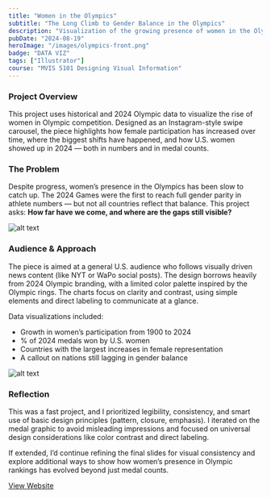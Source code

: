 ```yaml
---
title: "Women in the Olympics"
subtitle: "The Long Climb to Gender Balance in the Olympics"
description: "Visualization of the growing presence of women in the Olympics, highlighting milestones and gender parity at the 2024 Games."
pubDate: "2024-08-19"
heroImage: "/images/olympics-front.png"
badge: "DATA VIZ"
tags: ["Illustrator"]
course: "MVIS 5101 Designing Visual Information"
---
```


### **Project Overview**
This project uses historical and 2024 Olympic data to visualize the rise of women in Olympic competition. Designed as an Instagram-style swipe carousel, the piece highlights how female participation has increased over time, where the biggest shifts have happened, and how U.S. women showed up in 2024 — both in numbers and in medal counts.


### **The Problem**
Despite progress, women’s presence in the Olympics has been slow to catch up. The 2024 Games were the first to reach full gender parity in athlete numbers — but not all countries reflect that balance. This project asks: **How far have we come, and where are the gaps still visible?**

![alt text](/personal/images/olympics-change.png) 

### **Audience & Approach**
The piece is aimed at a general U.S. audience who follows visually driven news content (like NYT or WaPo social posts). The design borrows heavily from 2024 Olympic branding, with a limited color palette inspired by the Olympic rings. The charts focus on clarity and contrast, using simple elements and direct labeling to communicate at a glance.

Data visualizations included:

- Growth in women’s participation from 1900 to 2024
- % of 2024 medals won by U.S. women
- Countries with the largest increases in female representation
- A callout on nations still lagging in gender balance

![alt text](/personal/images/olympics-women.png)

### **Reflection**
This was a fast project, and I prioritized legibility, consistency, and smart use of basic design principles (pattern, closure, emphasis). I iterated on the medal graphic to avoid misleading impressions and focused on universal design considerations like color contrast and direct labeling.

If extended, I’d continue refining the final slides for visual consistency and explore additional ways to show how women’s presence in Olympic rankings has evolved beyond just medal counts.



<div class="text-center">
  <a 
    href="/olympics_kbarbour_final.pdf"
    class="text-primaryPurple text-xl underline hover:text-black"
    target="_blank"
    rel="noopener noreferrer"
  >
    View Website
  </a>
</div>